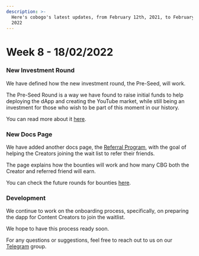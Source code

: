 ```yaml
---
description: >-
  Here's cobogo's latest updates, from February 12th, 2021, to February 18th,
  2022
---
```


# Week 8 - 18/02/2022

### New Investment Round

We have defined how the new investment round, the Pre-Seed, will work.&#x20;

The Pre-Seed Round is a way we have found to raise initial funds to help deploying the dApp and creating the YouTube market, while still being an investment for those who wish to be part of this moment in our history.&#x20;

You can read more about it [here](../../investment-funding/community-nft.md).

### New Docs Page&#x20;

We have added another docs page, the [Referral Program](../../youtubers/referral-program.md), with the goal of helping the Creators joining the wait list to refer their friends.&#x20;

The page explains how the bounties will work and how many CBG both the Creator and referred friend will earn.&#x20;

You can check the future rounds for bounties [here](../../growth-strategies/bounties.md).

### Development

We continue to work on the onboarding process, specifically, on preparing the dapp for Content Creators to join the waitlist.&#x20;

We hope to have this process ready soon.

For any questions or suggestions, feel free to reach out to us on our [Telegram](https://t.me/cobogosocial) group.&#x20;

